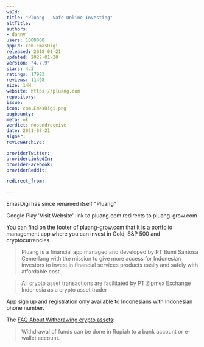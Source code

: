 ```yaml
---
wsId: 
title: "Pluang - Safe Online Investing"
altTitle: 
authors:
- danny
users: 1000000
appId: com.EmasDigi
released: 2018-01-21
updated: 2022-01-28
version: "4.7.9"
stars: 4.3
ratings: 17983
reviews: 11498
size: 14M
website: https://pluang.com
repository: 
issue: 
icon: com.EmasDigi.png
bugbounty: 
meta: ok
verdict: nosendreceive
date: 2021-08-21
signer: 
reviewArchive:

providerTwitter: 
providerLinkedIn: 
providerFacebook: 
providerReddit: 

redirect_from:

---
```


EmasDigi has since renamed itself "Pluang"

Google Play 'Visit Website' link to pluang.com redirects to pluang-grow.com

You can find on the footer of pluang-grow.com that it is a portfolio management app where you can invest in Gold, S&P 500 and cryptocurrencies

> Pluang is a financial app managed and developed by PT Bumi Santosa Cemerlang with the mission to give more access for Indonesian investors to invest in financial services products easily and safely with affordable cost.

>  All crypto asset transactions are facilitated by PT Zipmex Exchange Indonesia as a crypto asset trader

App sign up and registration only available to Indonesians with Indonesian phone number.

The [FAQ About Withdrawing crypto assets](https://help.pluang.com/knowledge/pertanyaan-umum-seputar-cryptocurrency):

> Withdrawal of funds can be done in Rupiah to a bank account or e-wallet account.


